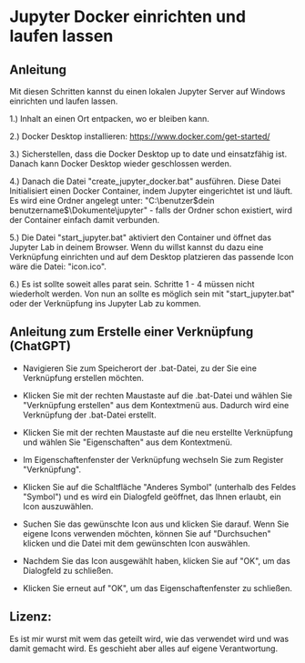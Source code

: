 # Jupyter Docker einrichten und laufen lassen

## Anleitung
Mit diesen Schritten kannst du einen lokalen Jupyter Server auf Windows einrichten und laufen lassen.

1.) Inhalt an einen Ort entpacken, wo er bleiben kann.

2.) Docker Desktop installieren: https://www.docker.com/get-started/

3.) Sicherstellen, dass die Docker Desktop up to date und einsatzfähig ist. Danach kann Docker Desktop wieder geschlossen werden.

4.) Danach die Datei "create_jupyter_docker.bat" ausführen.
    Diese Datei Initialisiert einen Docker Container, indem Jupyter eingerichtet ist und läuft. 
    Es wird eine Ordner angelegt unter: "C:\benutzer\$dein benutzername$\Dokumente\jupyter" 
    - falls der Ordner schon existiert, wird der Container einfach damit verbunden.

5.) Die Datei "start_jupyter.bat" aktiviert den Container und öffnet das Jupyter Lab in deinem Browser.
    Wenn du willst kannst du dazu eine Verknüpfung einrichten und auf dem Desktop platzieren das passende Icon wäre die Datei: "icon.ico".

6.) Es ist sollte soweit alles parat sein. Schritte 1 - 4 müssen nicht wiederholt werden. 
    Von nun an sollte es möglich sein mit "start_jupyter.bat" oder der Verknüpfung ins Jupyter Lab zu kommen.


## Anleitung zum Erstelle einer Verknüpfung (ChatGPT)

-   Navigieren Sie zum Speicherort der .bat-Datei, zu der Sie eine Verknüpfung erstellen möchten.

-   Klicken Sie mit der rechten Maustaste auf die .bat-Datei und wählen Sie "Verknüpfung erstellen" aus dem Kontextmenü aus. Dadurch wird eine Verknüpfung der .bat-Datei erstellt.

-   Klicken Sie mit der rechten Maustaste auf die neu erstellte Verknüpfung und wählen Sie "Eigenschaften" aus dem Kontextmenü.

-   Im Eigenschaftenfenster der Verknüpfung wechseln Sie zum Register "Verknüpfung".

-   Klicken Sie auf die Schaltfläche "Anderes Symbol" (unterhalb des Feldes "Symbol") und es wird ein Dialogfeld geöffnet, das Ihnen erlaubt, ein Icon auszuwählen.

-   Suchen Sie das gewünschte Icon aus und klicken Sie darauf. Wenn Sie eigene Icons verwenden möchten, können Sie auf "Durchsuchen" klicken und die Datei mit dem gewünschten Icon auswählen.

-   Nachdem Sie das Icon ausgewählt haben, klicken Sie auf "OK", um das Dialogfeld zu schließen.

-   Klicken Sie erneut auf "OK", um das Eigenschaftenfenster zu schließen.



## Lizenz:

Es ist mir wurst mit wem das geteilt wird, wie das verwendet wird und was damit gemacht wird. Es geschieht aber alles auf eigene Verantwortung.